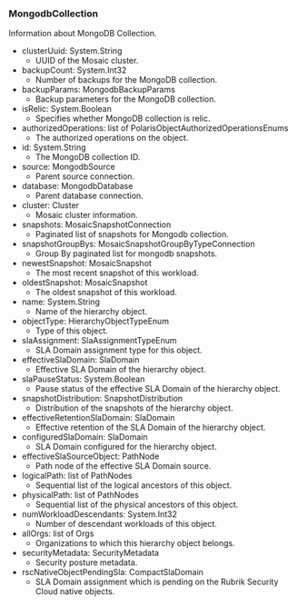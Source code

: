 ### MongodbCollection
Information about MongoDB Collection.

- clusterUuid: System.String
  - UUID of the Mosaic cluster.
- backupCount: System.Int32
  - Number of backups for the MongoDB collection.
- backupParams: MongodbBackupParams
  - Backup parameters for the MongoDB collection.
- isRelic: System.Boolean
  - Specifies whether MongoDB collection is relic.
- authorizedOperations: list of PolarisObjectAuthorizedOperationsEnums
  - The authorized operations on the object.
- id: System.String
  - The MongoDB collection ID.
- source: MongodbSource
  - Parent source connection.
- database: MongodbDatabase
  - Parent database connection.
- cluster: Cluster
  - Mosaic cluster information.
- snapshots: MosaicSnapshotConnection
  - Paginated list of snapshots for Mongodb collection.
- snapshotGroupBys: MosaicSnapshotGroupByTypeConnection
  - Group By paginated list for mongodb snapshots.
- newestSnapshot: MosaicSnapshot
  - The most recent snapshot of this workload.
- oldestSnapshot: MosaicSnapshot
  - The oldest snapshot of this workload.
- name: System.String
  - Name of the hierarchy object.
- objectType: HierarchyObjectTypeEnum
  - Type of this object.
- slaAssignment: SlaAssignmentTypeEnum
  - SLA Domain assignment type for this object.
- effectiveSlaDomain: SlaDomain
  - Effective SLA Domain of the hierarchy object.
- slaPauseStatus: System.Boolean
  - Pause status of the effective SLA Domain of the hierarchy object.
- snapshotDistribution: SnapshotDistribution
  - Distribution of the snapshots of the hierarchy object.
- effectiveRetentionSlaDomain: SlaDomain
  - Effective retention of the SLA Domain of the hierarchy object.
- configuredSlaDomain: SlaDomain
  - SLA Domain configured for the hierarchy object.
- effectiveSlaSourceObject: PathNode
  - Path node of the effective SLA Domain source.
- logicalPath: list of PathNodes
  - Sequential list of the logical ancestors of this object.
- physicalPath: list of PathNodes
  - Sequential list of the physical ancestors of this object.
- numWorkloadDescendants: System.Int32
  - Number of descendant workloads of this object.
- allOrgs: list of Orgs
  - Organizations to which this hierarchy object belongs.
- securityMetadata: SecurityMetadata
  - Security posture metadata.
- rscNativeObjectPendingSla: CompactSlaDomain
  - SLA Domain assignment which is pending on the Rubrik Security Cloud native objects.
